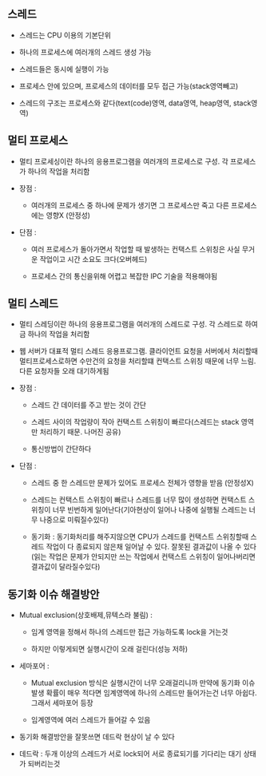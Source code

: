 ## 스레드

- 스레드는 CPU 이용의 기본단위  

- 하나의 프로세스에 여러개의 스레드 생성 가능

- 스레드들은 동시에 실행이 가능

- 프로세스 안에 있으며, 프로세스의 데이터를 모두 접근 가능(stack영역빼고)

- 스레드의 구조는 프로세스와 같다(text(code)영역, data영역, heap영역, stack영역)

## 멀티 프로세스

- 멀티 프로세싱이란 하나의 응용프로그램을 여러개의 프로세스로 구성. 각 프로세스가 하나의 작업을 처리함

- 장점 :

    - 여러개의 프로세스 중 하나에 문제가 생기면 그 프로세스만 죽고 다른 프로세스에는 영향X (안정성)

- 단점 :

    - 여러 프로세스가 돌아가면서 작업할 때 발생하는 컨택스트 스위칭은 사실 무거운 작업이고 시간 소요도 크다(오버헤드)

    - 프로세스 간의 통신을위해 어렵고 복잡한 IPC 기술을 적용해야됨

## 멀티 스레드

- 멀티 스레딩이란 하나의 응용프로그램을 여러개의 스레드로 구성. 각 스레드로 하여금 하나의 작업을 처리함

- 웹 서버가 대표적 멀티 스레드 응용프로그램. 클라이언트 요청을 서버에서 처리할때 멀티프로세스로하면 수만건의 요청을 처리할떄 컨택스트 스위칭 때문에 너무 느림. 다른 요청자들 오래 대기하게됨

- 장점 :

    - 스레드 간 데이터를 주고 받는 것이 간단

    - 스레드 사이의 작업량이 작아 컨택스트 스위칭이 빠르다(스레드는 stack 영역만 처리하기 때문. 나머진 공유)

    - 통신방법이 간단하다  

- 단점 :
    
    - 스레드 중 한 스레드만 문제가 있어도 프로세스 전체가 영향을 받음 (안정성X)

    - 스레드는 컨택스트 스위칭이 빠르나 스레드를 너무 많이 생성하면 컨택스트 스위칭이 너무 빈번하게 일어난다(기아현상이 일어나 나중에 실행될 스레드는 너무 나중으로 미뤄질수있다)

    - 동기화 : 동기화처리를 해주지않으면 CPU가 스레드를 컨택스트 스위칭할때 스레드 작업이 다 종료되지 않은채 일어날 수 있다. 잘못된 결과값이 나올 수 있다(읽는 작업은 문제가 안되지만 쓰는 작업에서 컨택스트 스위칭이 일어나버리면 결과값이 달라질수있다)

## 동기화 이슈 해결방안

- Mutual exclusion(상호배제,뮤텍스라 불림) :

    - 임계 영역을 정해서 하나의 스레드만 접근 가능하도록 lock을 거는것

    - 하지만 이렇게되면 실행시간이 오래 걸린다(성능 저하)

- 세마포어 :

    - Mutual exclusion 방식은 실행시간이 너무 오래걸리니까 만약에 동기화 이슈 발생 확률이 매우 적다면 임계영역에 하나의 스레드만 들어가는건 너무 아쉽다. 그래서 세마포어 등장

    - 임계영역에 여러 스레드가 들어갈 수 있음

- 동기화 해결방안을 잘못쓰면 데드락 현상이 날 수 있다

- 데드락 : 두개 이상의 스레드가 서로 lock되어 서로 종료되기를 기다리는 대기 상태가 되버리는것
